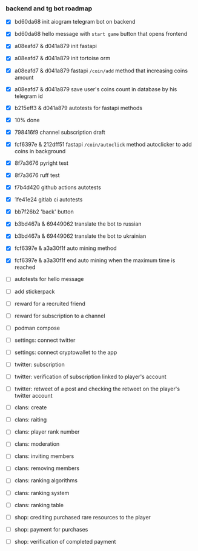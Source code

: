 ### backend and tg bot roadmap

- [x] bd60da68 init aiogram telegram bot on backend
- [x] bd60da68 hello message with `start game` button that opens frontend
- [x] a08eafd7 & d041a879 init fastapi
- [x] a08eafd7 & d041a879 init tortoise orm
- [x] a08eafd7 & d041a879 fastapi `/coin/add` method that increasing coins amount
- [x] a08eafd7 & d041a879 save user's coins count in database by his telegram id
- [x] b215eff3 & d041a879 autotests for fastapi methods
- [x] 10% done
- [x] 798416f9 channel subscription draft
- [x] fcf6397e & 212dff51 fastapi `/coin/autoclick` method autoclicker to add coins in background
- [x] 8f7a3676 pyright test
- [x] 8f7a3676 ruff test
- [x] f7b4d420 github actions autotests
- [x] 1fe41e24 gitlab ci autotests
- [x] bb7f26b2 'back' button
- [x] b3bd467a & 69449062 translate the bot to russian
- [x] b3bd467a & 69449062 translate the bot to ukrainian
- [x] fcf6397e & a3a30f1f auto mining method
- [x] fcf6397e & a3a30f1f end auto mining when the maximum time is reached
- [ ] autotests for hello message
- [ ] add stickerpack
- [ ] reward for a recruited friend
- [ ] reward for subscription to a channel
- [ ] podman compose
- [ ] settings: connect twitter
- [ ] settings: connect cryptowallet to the app
- [ ] twitter: subscription
- [ ] twitter: verification of subscription linked to player's account
- [ ] twitter: retweet of a post and checking the retweet on the player's twitter account
- [ ] clans: create
- [ ] clans: raiting
- [ ] clans: player rank number
- [ ] clans: moderation
- [ ] clans: inviting members
- [ ] clans: removing members
- [ ] clans: ranking algorithms
- [ ] clans: ranking system
- [ ] clans: ranking table
- [ ] shop: crediting purchased rare resources to the player
- [ ] shop: payment for purchases
- [ ] shop: verification of completed payment


